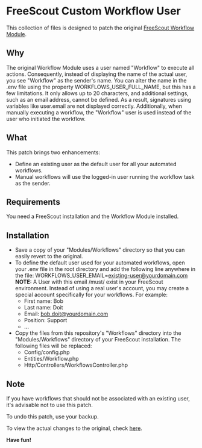 # FreeScout Custom Workflow User

This collection of files is designed to patch the original [FreeScout Workflow Module](https://freescout.net/module/workflows/).

## Why
The original Workflow Module uses a user named "Workflow" to execute all actions. Consequently, instead of displaying the name of the actual user, you see "Workflow" as the sender's name. 
You can alter the name in the .env file using the property WORKFLOWS_USER_FULL_NAME, but this has a few limitations. It only allows up to 20 characters, and additional settings, such as an email address, cannot be defined. As a result, signatures using variables like user.email are not displayed correctly. Additionally, when manually executing a workflow, the "Workflow" user is used instead of the user who initiated the workflow.

## What
This patch brings two enhancements:
- Define an existing user as the default user for all your automated workflows.
- Manual workflows will use the logged-in user running the workflow task as the sender.

## Requirements
You need a FreeScout installation and the Workflow Module installed.

## Installation
- Save a copy of your "Modules/Workflows" directory so that you can easily revert to the original.
- To define the default user used for your automated workflows, open your .env file in the root directory and add the following line anywhere in the file:
 WORKFLOWS_USER_EMAIL=existing-user@yourdomain.com
 **NOTE:** A User with this email /must/ exist in your FreeScout environment.
 Instead of using a real user's account, you may create a special account specifically for your workflows. For example:
  - First name: Bob
  - Last name: Doit
  - Email: bob.doit@yourdomain.com
  - Position: Support
  - ...
- Copy the files from this repository's "Workflows" directory into the "Modules/Workflows" directory of your FreeScout installation. 
The following files will be replaced:
  - Config/config.php
  - Entities/Workflow.php
  - Http/Controllers/WorkflowsController.php

## Note
If you have workflows that should not be associated with an existing user, it's advisable not to use this patch.

To undo this patch, use your backup.

To view the actual changes to the original, check [here](https://github.com/karrierekick-dev/freescout-custom-workflow-user/commit/bba3e06f98ca86e6e02e1f10977124d305541eab).

**Have fun!**
